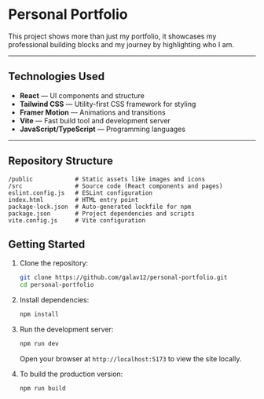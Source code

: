 # Personal Portfolio

This project shows more than just my portfolio, it showcases my professional building blocks and my journey by highlighting who I am.

---

## Technologies Used

-   **React** — UI components and structure
-   **Tailwind CSS** — Utility-first CSS framework for styling
-   **Framer Motion** — Animations and transitions
-   **Vite** — Fast build tool and development server
-   **JavaScript/TypeScript** — Programming languages

---

## Repository Structure

```
/public            # Static assets like images and icons
/src               # Source code (React components and pages)
eslint.config.js   # ESLint configuration
index.html         # HTML entry point
package-lock.json  # Auto-generated lockfile for npm
package.json       # Project dependencies and scripts
vite.config.js     # Vite configuration
```

## Getting Started

1. Clone the repository:
    ```bash
    git clone https://github.com/galav12/personal-portfolio.git
    cd personal-portfolio
    ```
2. Install dependencies:
    ```bash
    npm install
    ```
3. Run the development server:

    ```bash
    npm run dev
    ```

    Open your browser at `http://localhost:5173` to view the site locally.

4. To build the production version:

    ```bash
    npm run build
    ```
